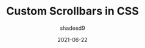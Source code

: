 ---
author: shadeed9
date: 2021-06-22
layout: post.njk
tags:
  - css
target_url: https://ishadeed.com/article/custom-scrollbars-css/
title: Custom Scrollbars in CSS
---